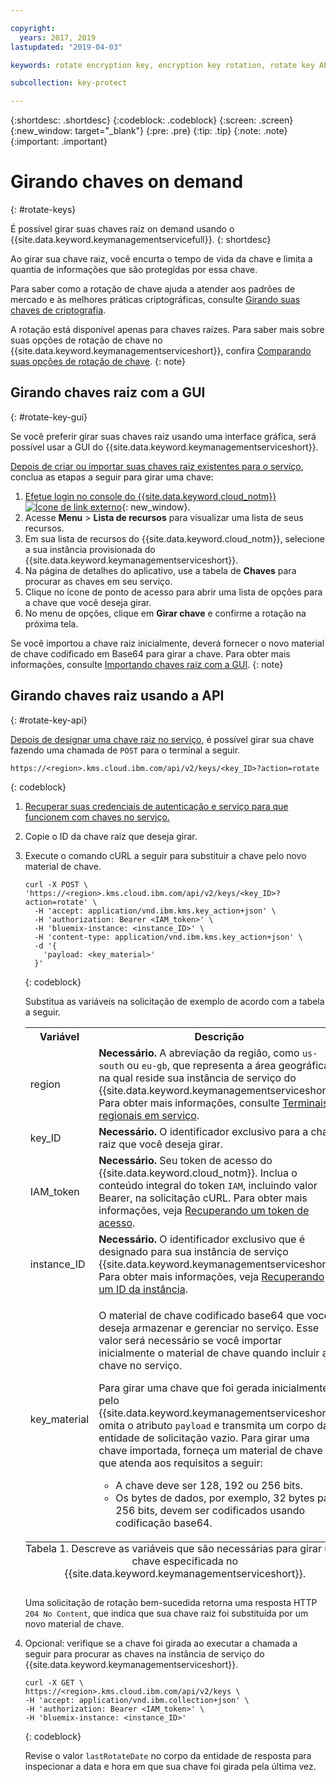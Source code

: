 ```yaml
---

copyright:
  years: 2017, 2019
lastupdated: "2019-04-03"

keywords: rotate encryption key, encryption key rotation, rotate key API examples 

subcollection: key-protect

---
```


{:shortdesc: .shortdesc}
{:codeblock: .codeblock}
{:screen: .screen}
{:new_window: target="_blank"}
{:pre: .pre}
{:tip: .tip}
{:note: .note}
{:important: .important}

# Girando chaves on demand
{: #rotate-keys}

É possível girar suas chaves raiz on demand usando o {{site.data.keyword.keymanagementservicefull}}.
{: shortdesc}

Ao girar sua chave raiz, você encurta o tempo de vida da chave e limita a quantia de informações que são protegidas por
essa chave.   

Para saber como a rotação de chave ajuda a atender aos padrões de mercado e às melhores práticas criptográficas, consulte [Girando suas chaves de criptografia](/docs/services/key-protect?topic=key-protect-key-rotation).

A rotação está disponível apenas para chaves raízes. Para saber mais sobre suas opções de rotação de chave no {{site.data.keyword.keymanagementserviceshort}}, confira [Comparando suas opções de rotação de chave](/docs/services/key-protect?topic=key-protect-key-rotation#compare-key-rotation-options).
{: note}

## Girando chaves raiz com a GUI
{: #rotate-key-gui}

Se você preferir girar suas chaves raiz usando uma interface gráfica, será possível usar a GUI do {{site.data.keyword.keymanagementserviceshort}}.

[Depois de criar ou importar suas chaves raiz existentes
para o serviço](/docs/services/key-protect?topic=key-protect-create-root-keys), conclua as etapas a seguir para girar uma chave:

1. [Efetue login no console do {{site.data.keyword.cloud_notm}} ![Ícone de link externo](../../icons/launch-glyph.svg "Ícone de link externo")](https://{DomainName}/){: new_window}.
2. Acesse **Menu** &gt; **Lista de recursos** para visualizar uma lista de seus recursos.
3. Em sua lista de recursos do {{site.data.keyword.cloud_notm}}, selecione a sua instância provisionada do {{site.data.keyword.keymanagementserviceshort}}.
4. Na página de detalhes do aplicativo, use a tabela de **Chaves** para procurar as chaves em seu serviço.
5. Clique no ícone de ponto de acesso para abrir uma lista de opções para a chave que você deseja girar.
6. No menu de opções, clique em **Girar chave** e confirme a rotação na próxima tela.

Se você importou a chave raiz inicialmente, deverá fornecer o novo material de chave codificado em Base64 para girar
a chave. Para obter mais informações, consulte [Importando chaves raiz com a GUI](/docs/services/key-protect?topic=key-protect-import-root-keys#gui).
{: note}

## Girando chaves raiz usando a API
{: #rotate-key-api}

[Depois de designar uma chave raiz no serviço](/docs/services/key-protect?topic=key-protect-create-root-keys), é
possível girar sua chave fazendo uma chamada de `POST` para o terminal a seguir.

```
https://<region>.kms.cloud.ibm.com/api/v2/keys/<key_ID>?action=rotate
```
{: codeblock}

1. [Recuperar suas credenciais de autenticação e serviço para que funcionem com chaves no serviço.](/docs/services/key-protect?topic=key-protect-set-up-api)

2. Copie o ID da chave raiz que deseja girar.

3. Execute o comando cURL a seguir para substituir a chave pelo novo material de chave.

    ```cURL
    curl -X POST \ 'https://<region>.kms.cloud.ibm.com/api/v2/keys/<key_ID>?action=rotate' \
      -H 'accept: application/vnd.ibm.kms.key_action+json' \
      -H 'authorization: Bearer <IAM_token>' \
      -H 'bluemix-instance: <instance_ID>' \
      -H 'content-type: application/vnd.ibm.kms.key_action+json' \
      -d '{
        'payload: <key_material>'
      }'
    ```
    {: codeblock}

    Substitua as variáveis na solicitação de exemplo de acordo com a tabela a seguir.

    <table>
      <tr>
        <th>Variável</th>
        <th>Descrição</th>
      </tr>
      <tr>
        <td><varname>region</varname></td>
        <td><strong>Necessário.</strong> A abreviação da região, como <code>us-south</code> ou <code>eu-gb</code>, que representa a área geográfica na qual reside sua instância de serviço do {{site.data.keyword.keymanagementserviceshort}}. Para obter mais informações, consulte <a href="/docs/services/key-protect?topic=key-protect-regions#endpoints">Terminais regionais em serviço</a>.</td>
      </tr>
      <tr>
        <td><varname>key_ID</varname></td>
        <td><strong>Necessário.</strong> O identificador exclusivo para a chave raiz que você deseja girar.</td>
      </tr>
      <tr>
        <td><varname>IAM_token</varname></td>
        <td><strong>Necessário.</strong> Seu token de acesso do {{site.data.keyword.cloud_notm}}. Inclua o conteúdo integral do token <code>IAM</code>, incluindo valor Bearer, na solicitação cURL. Para obter mais informações, veja <a href="/docs/services/key-protect?topic=key-protect-retrieve-access-token">Recuperando um token de acesso</a>.</td>
      </tr>
      <tr>
        <td><varname>instance_ID</varname></td>
        <td><strong>Necessário.</strong> O identificador exclusivo que é designado para sua instância de serviço {{site.data.keyword.keymanagementserviceshort}}. Para obter mais informações, veja <a href="/docs/services/key-protect?topic=key-protect-retrieve-instance-ID">Recuperando um ID da instância</a>.</td>
      </tr>
      <tr>
        <td><varname>key_material</varname></td>
        <td>
          <p>O material de chave codificado base64 que você deseja armazenar e gerenciar no serviço. Esse valor será necessário se você importar inicialmente o material de chave quando incluir a chave no serviço.</p>
          <p>Para girar uma chave que foi gerada inicialmente pelo {{site.data.keyword.keymanagementserviceshort}}, omita o atributo <code>payload</code> e transmita um corpo da entidade de solicitação vazio. Para girar uma chave importada, forneça um material de chave que atenda aos requisitos a seguir:</p>
          <p>
            <ul>
              <li>A chave deve ser 128, 192 ou 256 bits.</li>
              <li>Os bytes de dados, por exemplo, 32 bytes para 256 bits, devem ser codificados usando codificação base64.</li>
            </ul>
          </p>
        </td>
      </tr>
      <caption style="caption-side:bottom;">Tabela 1. Descreve as variáveis que são necessárias para girar uma chave especificada no {{site.data.keyword.keymanagementserviceshort}}.</caption>
    </table>

    Uma solicitação de rotação bem-sucedida retorna uma resposta HTTP `204 No Content`, que indica que sua chave raiz foi substituída por um novo material de chave.

4. Opcional: verifique se a chave foi girada ao executar a chamada a seguir para procurar as chaves na instância de serviço do {{site.data.keyword.keymanagementserviceshort}}.

    ```cURL
    curl -X GET \
    https://<region>.kms.cloud.ibm.com/api/v2/keys \
    -H 'accept: application/vnd.ibm.collection+json' \
    -H 'authorization: Bearer <IAM_token>' \
    -H 'bluemix-instance: <instance_ID>'
    ```
    {: codeblock}
  
    Revise o valor `lastRotateDate` no corpo da entidade de resposta para inspecionar a data e hora em que sua chave foi girada pela última vez.
    
